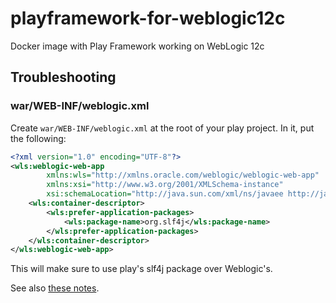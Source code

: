 # playframework-for-weblogic12c
Docker image with Play Framework working on WebLogic 12c

## Troubleshooting

### war/WEB-INF/weblogic.xml

Create `war/WEB-INF/weblogic.xml` at the root of your play project. In it, put the following:

```xml
<?xml version="1.0" encoding="UTF-8"?>
<wls:weblogic-web-app
        xmlns:wls="http://xmlns.oracle.com/weblogic/weblogic-web-app"
        xmlns:xsi="http://www.w3.org/2001/XMLSchema-instance"
        xsi:schemaLocation="http://java.sun.com/xml/ns/javaee http://java.sun.com/xml/ns/javaee/ejb-jar_3_0.xsd http://xmlns.oracle.com/weblogic/weblogic-web-app http://xmlns.oracle.com/weblogic/weblogic-web-app/1.4/weblogic-web-app.xsd">
    <wls:container-descriptor>
        <wls:prefer-application-packages>
            <wls:package-name>org.slf4j</wls:package-name>
        </wls:prefer-application-packages>
    </wls:container-descriptor>
</wls:weblogic-web-app>
```

This will make sure to use play's slf4j package over Weblogic's.

See also [these notes](https://github.com/tomzx/play-framework-notes/tree/12.1).
